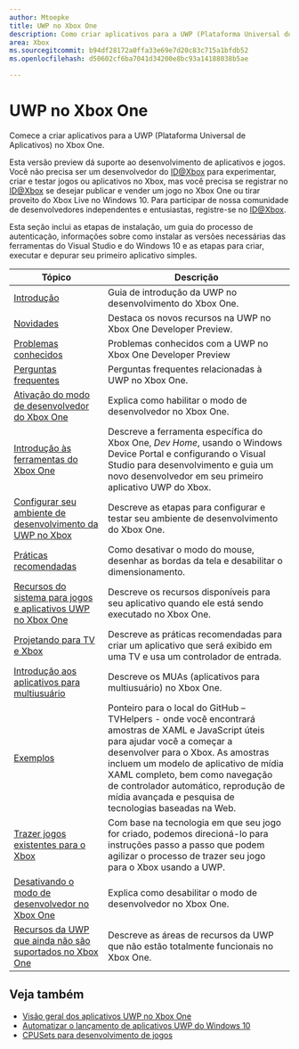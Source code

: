 ```yaml
---
author: Mtoepke
title: UWP no Xbox One
description: Como criar aplicativos para a UWP (Plataforma Universal do Windows) no Xbox One.
area: Xbox
ms.sourcegitcommit: b94df28172a0ffa33e69e7d20c83c715a1bfdb52
ms.openlocfilehash: d50602cf6ba7041d34200e8bc93a14188038b5ae

---
```


# UWP no Xbox One

Comece a criar aplicativos para a UWP (Plataforma Universal de Aplicativos) no Xbox One.

Esta versão preview dá suporte ao desenvolvimento de aplicativos e jogos. Você não precisa ser um desenvolvedor do [ID@Xbox](http://www.xbox.com/en-us/Developers/id) para experimentar, criar e testar jogos ou aplicativos no Xbox, mas você precisa se registrar no [ID@Xbox](http://www.xbox.com/en-us/Developers/id) se desejar publicar e vender um jogo no Xbox One ou tirar proveito do Xbox Live no Windows 10. Para participar de nossa comunidade de desenvolvedores independentes e entusiastas, registre-se no [ID@Xbox](http://www.xbox.com/en-us/Developers/id). 

Esta seção inclui as etapas de instalação, um guia do processo de autenticação, informações sobre como instalar as versões necessárias das ferramentas do Visual Studio e do Windows 10 e as etapas para criar, executar e depurar seu primeiro aplicativo simples. 

| Tópico      | Descrição |
|------------|-------------|
|[Introdução](getting-started.md)| Guia de introdução da UWP no desenvolvimento do Xbox One. |
|[Novidades](whats-new.md)| Destaca os novos recursos na UWP no Xbox One Developer Preview. |
|[Problemas conhecidos](known-issues.md)| Problemas conhecidos com a UWP no Xbox One Developer Preview |
|[Perguntas frequentes](frequently-asked-questions.md)| Perguntas frequentes relacionadas à UWP no Xbox One. |
|[Ativação do modo de desenvolvedor do Xbox One](devkit-activation.md)| Explica como habilitar o modo de desenvolvedor no Xbox One. |
|[Introdução às ferramentas do Xbox One](introduction-to-xbox-tools.md)| Descreve a ferramenta específica do Xbox One, _Dev Home_, usando o Windows Device Portal e configurando o Visual Studio para desenvolvimento e guia um novo desenvolvedor em seu primeiro aplicativo UWP do Xbox. |
|[Configurar seu ambiente de desenvolvimento da UWP no Xbox](development-environment-setup.md)| Descreve as etapas para configurar e testar seu ambiente de desenvolvimento do Xbox One. |
|[Práticas recomendadas](tailoring-for-xbox.md)| Como desativar o modo do mouse, desenhar as bordas da tela e desabilitar o dimensionamento. |
|[Recursos do sistema para jogos e aplicativos UWP no Xbox One](system-resource-allocation.md)| Descreve os recursos disponíveis para seu aplicativo quando ele está sendo executado no Xbox One. | 
|[Projetando para TV e Xbox](http://go.microsoft.com/fwlink/?LinkID=760736)| Descreve as práticas recomendadas para criar um aplicativo que será exibido em uma TV e usa um controlador de entrada. |  
|[Introdução aos aplicativos para multiusuário](multi-user-applications.md)| Descreve os MUAs (aplicativos para multiusuário) no Xbox One. |
|[Exemplos](samples.md)| Ponteiro para o local do GitHub – TVHelpers - onde você encontrará amostras de XAML e JavaScript úteis para ajudar você a começar a desenvolver para o Xbox. As amostras incluem um modelo de aplicativo de mídia XAML completo, bem como navegação de controlador automático, reprodução de mídia avançada e pesquisa de tecnologias baseadas na Web. |
|[Trazer jogos existentes para o Xbox](development-lanes-landing.md)|Com base na tecnologia em que seu jogo for criado, podemos direcioná-lo para instruções passo a passo que podem agilizar o processo de trazer seu jogo para o Xbox usando a UWP.|
|[Desativando o modo de desenvolvedor no Xbox One](devkit-deactivation.md)| Explica como desabilitar o modo de desenvolvedor no Xbox One. |
|[Recursos da UWP que ainda não são suportados no Xbox One](http://go.microsoft.com/fwlink/?LinkId=760755)|  Descreve as áreas de recursos da UWP que não estão totalmente funcionais no Xbox One.|  

## Veja também
- [Visão geral dos aplicativos UWP no Xbox One](http://go.microsoft.com/fwlink/?LinkId=780786) 
- [Automatizar o lançamento de aplicativos UWP do Windows 10](automate-launching-uwp-apps.md)
- [CPUSets para desenvolvimento de jogos](cpusets-games.md)
  



<!--HONumber=Jun16_HO4-->


